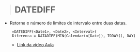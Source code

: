 ># DATEDIFF
* Retorna o número de limites de intervalo entre duas datas.
   ```
    =DATEDIFF(<Date1>, <Date2>, <Interval>)
    Diferenca = DATADIFF(MIN(Calendario[Date]), TODAY(), DAY)
   ```
    * [Link da vídeo Aula](https://www.youtube.com/watch?v=WoGAjQWBEGo)